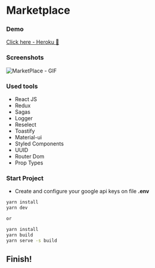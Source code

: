 # Marketplace

### Demo
[Click here - Heroku :rocket:](https://marketplace-reactjs-redux-saga.herokuapp.com/)

### Screenshots
![MarketPlace - GIF](/screenshots/marketplace.gif)

### Used tools
* React JS
* Redux
* Sagas
* Logger
* Reselect
* Toastify
* Material-ui
* Styled Components
* UUID
* Router Dom
* Prop Types

### Start Project

* Create and configure your google api keys on file **.env**

```bash
yarn install
yarn dev

or

yarn install
yarn build
yarn serve -s build
```

## Finish!